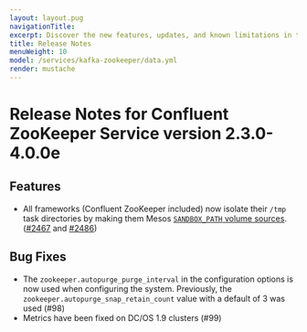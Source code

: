```yaml
---
layout: layout.pug
navigationTitle:
excerpt: Discover the new features, updates, and known limitations in this release of the Confluent ZooKeeper Service
title: Release Notes
menuWeight: 10
model: /services/kafka-zookeeper/data.yml
render: mustache
---
```


# Release Notes for Confluent ZooKeeper Service version 2.3.0-4.0.0e

## Features
- All frameworks (Confluent ZooKeeper included) now isolate their `/tmp` task directories by making them Mesos [`SANDBOX_PATH` volume sources](https://github.com/apache/mesos/blob/master/docs/container-volume.md#sandbox_path-volume-source). ([#2467](https://github.com/mesosphere/dcos-commons/pull/2467) and [#2486](https://github.com/mesosphere/dcos-commons/pull/2486))

## Bug Fixes
- The `zookeeper.autopurge_purge_interval` in the configuration options is now used when configuring the system. Previously, the  `zookeeper.autopurge_snap_retain_count` value with a default of 3 was used (#98)
- Metrics have been fixed on DC/OS 1.9 clusters (#99)

<!-- # Version 2.2.0-4.0.0e

## Features

- Support for using a custom top level domain to facilitate exposing the service securely outside of the cluster. Details [here](/services/confluent-zookeeper/2.2.0-4.0.0e/security/#securely-exposing-dcos-confluent-zookeeper-outside-the-cluster).
- Support for deploying the service in a remote region.


# Version 2.1.0-4.0.0e

This is the initial GA release of the DC/OS Confluent ZooKeeper service.

## Features

- Support for Kerberos authorization and authentication.
- Support for Zone placement constraints in DC/OS 1.11 (beta versions of DC/OS 1.11 coming soon).
- Support for 3 or 5 ZooKeeper nodes.
- Support for pausing ZooKeeper nodes for debugging and recovery purposes.
 -->
